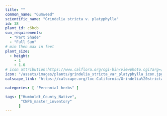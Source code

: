 ```yaml
---
title: ""
common_name: "Gumweed"
scientific_name: "Grindelia stricta v. platyphylla"
id: 38
plant_id: c6bcb
sun_requirements:
  - "Part Shade"
  - "Full Sun"
# min then max in feet
plant_size:
  - height: 
    - 1
    - 1.6
# icon attribution:https://www.calflora.org/cgi-bin/viewphoto.cgi?arg=/app/up/io/134/io40460-2.jpg 
icon: "/assets/images/plants/grindelia_stricta_var_platyphylla_icon.jpg" 
calscape_link: "https://calscape.org/loc-California/Grindelia%20stricta%20platyphylla(%20)"

categories: [ "Perennial herbs" ]

tags: ["Humboldt_County_Native",
       "CNPS_master_inventory"
      ]
---
```


